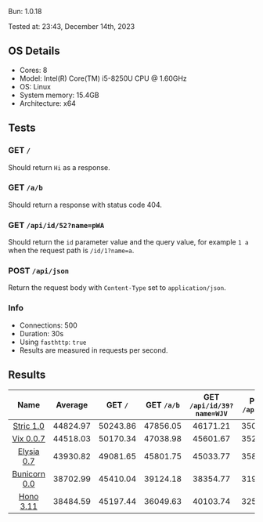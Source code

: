 Bun: 1.0.18

Tested at: 23:43, December 14th, 2023

## OS Details
- Cores: 8
- Model: Intel(R) Core(TM) i5-8250U CPU @ 1.60GHz
- OS: Linux
- System memory: 15.4GB
- Architecture: x64
## Tests
### GET `/`
Should return `Hi` as a response.
### GET `/a/b`
Should return a response with status code 404.
### GET `/api/id/52?name=pWA`
Should return the `id` parameter value and the query value, for example `1 a` when the request path is `/id/1?name=a`.
### POST `/api/json`
Return the request body with `Content-Type` set to `application/json`.
### Info
- Connections: 500
- Duration: 30s
- Using `fasthttp`: `true`
- Results are measured in requests per second.

## Results
| Name | Average | GET `/` | GET `/a/b` | GET `/api/id/39?name=WJV` | POST `/api/json` |
|  :---: | :---: | :---: | :---: | :---: | :---: |
| [Stric 1.0](/results/main/Stric) | 44824.97 | 50243.86 | 47856.05 | 46171.21 | 35028.77 |
| [Vix 0.0.7](/results/main/Vix) | 44518.03 | 50170.34 | 47038.98 | 45601.67 | 35261.14 |
| [Elysia 0.7](/results/main/Elysia) | 43930.82 | 49081.65 | 45801.75 | 45033.77 | 35806.12 |
| [Bunicorn 0.0](/results/main/Bunicorn) | 38702.99 | 45410.04 | 39124.18 | 38354.77 | 31922.96 |
| [Hono 3.11](/results/main/Hono) | 38484.59 | 45197.44 | 36049.63 | 40103.74 | 32587.55 |